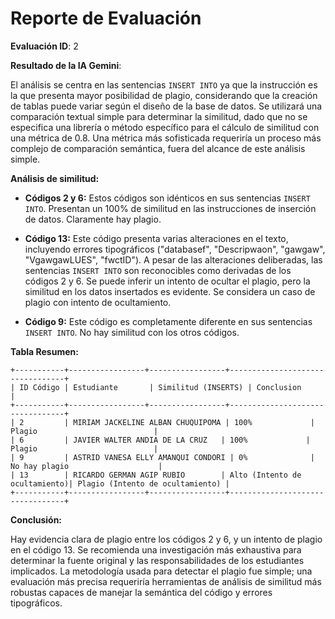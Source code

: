 # Reporte de Evaluación

**Evaluación ID**: 2

**Resultado de la IA Gemini**:

El análisis se centra en las sentencias `INSERT INTO` ya que la instrucción es la que presenta mayor posibilidad de plagio, considerando que la creación de tablas puede variar según el diseño de la base de datos.  Se utilizará una comparación textual simple para determinar la similitud, dado que no se especifica una librería o método específico para el cálculo de similitud con una métrica de 0.8.  Una métrica más sofisticada requeriría un proceso más complejo de comparación semántica, fuera del alcance de este análisis simple.


**Análisis de similitud:**

* **Códigos 2 y 6:**  Estos códigos son idénticos en sus sentencias `INSERT INTO`.  Presentan un 100% de similitud en las instrucciones de inserción de datos.  Claramente hay plagio.

* **Código 13:** Este código presenta varias alteraciones en el texto, incluyendo errores tipográficos ("databasef", "Descripwaon", "gawgaw", "VgawgawLUES", "fwctID"). A pesar de las alteraciones deliberadas, las sentencias `INSERT INTO` son reconocibles como derivadas de los códigos 2 y 6. Se puede inferir un intento de ocultar el plagio, pero la similitud en los datos insertados es evidente.  Se considera un caso de plagio con intento de ocultamiento.

* **Código 9:** Este código es completamente diferente en sus sentencias `INSERT INTO`. No hay similitud con los otros códigos.


**Tabla Resumen:**

```
+-----------+-----------------+-----------------+---------------------------------+
| ID Código | Estudiante       | Similitud (INSERTS) | Conclusion                       |
+-----------+-----------------+-----------------+---------------------------------+
| 2         | MIRIAM JACKELINE ALBAN CHUQUIPOMA | 100%             | Plagio                          |
| 6         | JAVIER WALTER ANDIA DE LA CRUZ   | 100%             | Plagio                          |
| 9         | ASTRID VANESA ELLY AMANQUI CONDORI | 0%              | No hay plagio                    |
| 13        | RICARDO GERMAN AGIP RUBIO        | Alto (Intento de ocultamiento)| Plagio (Intento de ocultamiento) |
+-----------+-----------------+-----------------+---------------------------------+
```

**Conclusión:**

Hay evidencia clara de plagio entre los códigos 2 y 6, y un intento de plagio en el código 13.  Se recomienda una investigación más exhaustiva para determinar la fuente original y las responsabilidades de los estudiantes implicados.  La metodología usada para detectar el plagio fue simple; una evaluación más precisa requeriría herramientas de análisis de similitud más robustas capaces de manejar la semántica del código y errores tipográficos.

